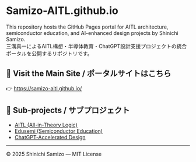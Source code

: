 # Samizo-AITL.github.io

This repository hosts the GitHub Pages portal for AITL architecture, semiconductor education, and AI-enhanced design projects by Shinichi Samizo.  
三溝真一によるAITL構想・半導体教育・ChatGPT設計支援プロジェクトの統合ポータルを公開するリポジトリです。

## 🔗 Visit the Main Site / ポータルサイトはこちら

👉 https://samizo-aitl.github.io/

## 📁 Sub-projects / サブプロジェクト

- [AITL (All-in-Theory Logic)](https://Samizo-AITL.github.io/AITL/)
- [Edusemi (Semiconductor Education)](https://Samizo-AITL.github.io/edusemi/)
- [ChatGPT-Accelerated Design](https://github.com/Samizo-AITL/ChatGPT-Accelerated-Designs)

---

© 2025 Shinichi Samizo — MIT License
